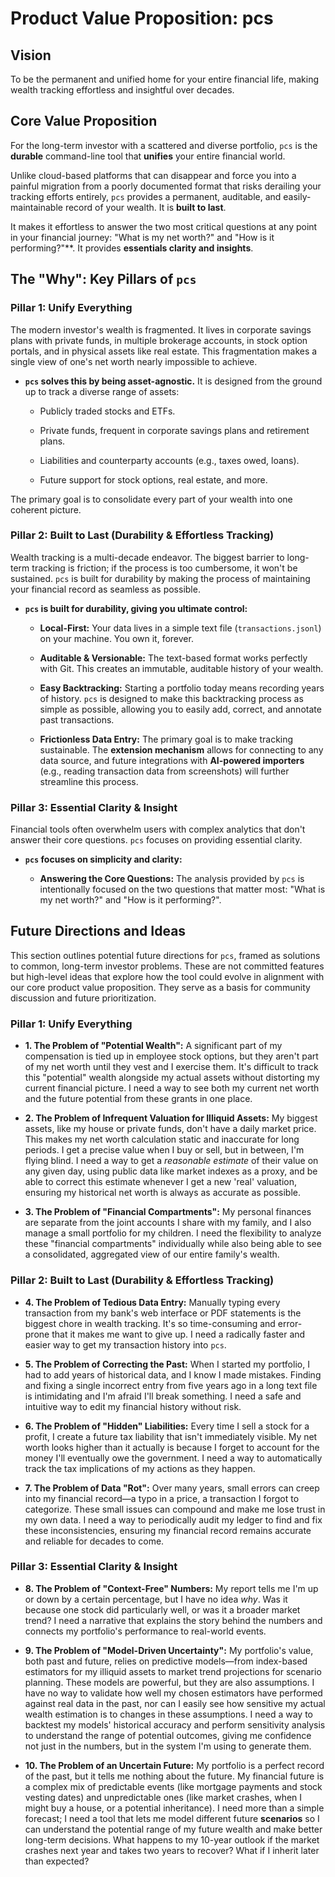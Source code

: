 # Product Value Proposition: pcs

## Vision

To be the permanent and unified home for your entire financial life, making wealth tracking effortless and insightful over decades.

## Core Value Proposition

For the long-term investor with a scattered and diverse portfolio, `pcs` is the **durable** command-line tool that **unifies** your entire financial world.

Unlike cloud-based platforms that can disappear and force you into a painful migration from a poorly documented format that risks derailing your tracking efforts entirely, `pcs` provides a permanent, auditable, and easily-maintainable record of your wealth. It is **built to last**.

It makes it effortless to answer the two most critical questions at any point in your financial journey: "What is my net worth?" and "How is it performing?"**. It provides **essentials clarity and insights**.

## The "Why": Key Pillars of `pcs`

### Pillar 1: Unify Everything

The modern investor's wealth is fragmented. It lives in corporate savings plans with private funds, in multiple brokerage accounts, in stock option portals, and in physical assets like real estate. This fragmentation makes a single view of one's net worth nearly impossible to achieve.

* **`pcs` solves this by being asset-agnostic.** It is designed from the ground up to track a diverse range of assets:

  * Publicly traded stocks and ETFs.

  * Private funds, frequent in corporate savings plans and retirement plans.

  * Liabilities and counterparty accounts (e.g., taxes owed, loans).

  * Future support for stock options, real estate, and more.

The primary goal is to consolidate every part of your wealth into one coherent picture.

### Pillar 2: Built to Last (Durability & Effortless Tracking)

Wealth tracking is a multi-decade endeavor. The biggest barrier to long-term tracking is friction; if the process is too cumbersome, it won't be sustained. `pcs` is built for durability by making the process of maintaining your financial record as seamless as possible.

* **`pcs` is built for durability, giving you ultimate control:**

  * **Local-First:** Your data lives in a simple text file (`transactions.jsonl`) on your machine. You own it, forever.

  * **Auditable & Versionable:** The text-based format works perfectly with Git. This creates an immutable, auditable history of your wealth.

  * **Easy Backtracking:** Starting a portfolio today means recording years of history. `pcs` is designed to make this backtracking process as simple as possible, allowing you to easily add, correct, and annotate past transactions.

  * **Frictionless Data Entry:** The primary goal is to make tracking sustainable. The **extension mechanism** allows for connecting to any data source, and future integrations with **AI-powered importers** (e.g., reading transaction data from screenshots) will further streamline this process.

### Pillar 3: Essential Clarity & Insight

Financial tools often overwhelm users with complex analytics that don't answer their core questions. `pcs` focuses on providing essential clarity.

* **`pcs` focuses on simplicity and clarity:**

  * **Answering the Core Questions:** The analysis provided by `pcs` is intentionally focused on the two questions that matter most: "What is my net worth?" and "How is it performing?".


## Future Directions and Ideas

This section outlines potential future directions for `pcs`, framed as solutions to common, long-term investor problems. These are not committed features but high-level ideas that explore how the tool could evolve in alignment with our core product value proposition. They serve as a basis for community discussion and future prioritization.

### Pillar 1: Unify Everything

* **1. The Problem of "Potential Wealth":** A significant part of my compensation is tied up in employee stock options, but they aren't part of my net worth until they vest and I exercise them. It's difficult to track this "potential" wealth alongside my actual assets without distorting my current financial picture. I need a way to see both my current net worth and the future potential from these grants in one place.

* **2. The Problem of Infrequent Valuation for Illiquid Assets:** My biggest assets, like my house or private funds, don't have a daily market price. This makes my net worth calculation static and inaccurate for long periods. I get a precise value when I buy or sell, but in between, I'm flying blind. I need a way to get a *reasonable estimate* of their value on any given day, using public data like market indexes as a proxy, and be able to correct this estimate whenever I get a new 'real' valuation, ensuring my historical net worth is always as accurate as possible.

* **3. The Problem of "Financial Compartments":** My personal finances are separate from the joint accounts I share with my family, and I also manage a small portfolio for my children. I need the flexibility to analyze these "financial compartments" individually while also being able to see a consolidated, aggregated view of our entire family's wealth.

### Pillar 2: Built to Last (Durability & Effortless Tracking)

* **4. The Problem of Tedious Data Entry:** Manually typing every transaction from my bank's web interface or PDF statements is the biggest chore in wealth tracking. It's so time-consuming and error-prone that it makes me want to give up. I need a radically faster and easier way to get my transaction history into `pcs`.

* **5. The Problem of Correcting the Past:** When I started my portfolio, I had to add years of historical data, and I know I made mistakes. Finding and fixing a single incorrect entry from five years ago in a long text file is intimidating and I'm afraid I'll break something. I need a safe and intuitive way to edit my financial history without risk.

* **6. The Problem of "Hidden" Liabilities:** Every time I sell a stock for a profit, I create a future tax liability that isn't immediately visible. My net worth looks higher than it actually is because I forget to account for the money I'll eventually owe the government. I need a way to automatically track the tax implications of my actions as they happen.

* **7. The Problem of Data "Rot":** Over many years, small errors can creep into my financial record—a typo in a price, a transaction I forgot to categorize. These small issues can compound and make me lose trust in my own data. I need a way to periodically audit my ledger to find and fix these inconsistencies, ensuring my financial record remains accurate and reliable for decades to come.

### Pillar 3: Essential Clarity & Insight

* **8. The Problem of "Context-Free" Numbers:** My report tells me I'm up or down by a certain percentage, but I have no idea *why*. Was it because one stock did particularly well, or was it a broader market trend? I need a narrative that explains the story behind the numbers and connects my portfolio's performance to real-world events.

* **9. The Problem of "Model-Driven Uncertainty":** My portfolio's value, both past and future, relies on predictive models—from index-based estimators for my illiquid assets to market trend projections for scenario planning. These models are powerful, but they are also assumptions. I have no way to validate how well my chosen estimators have performed against real data in the past, nor can I easily see how sensitive my actual wealth estimation is to changes in these assumptions. I need a way to backtest my models' historical accuracy and perform sensitivity analysis to understand the range of potential outcomes, giving me confidence not just in the numbers, but in the system I'm using to generate them.

* **10. The Problem of an Uncertain Future:** My portfolio is a perfect record of the past, but it tells me nothing about the future. My financial future is a complex mix of predictable events (like mortgage payments and stock vesting dates) and unpredictable ones (like market crashes, when I might buy a house, or a potential inheritance). I need more than a simple forecast; I need a tool that lets me model different future **scenarios** so I can understand the potential range of my future wealth and make better long-term decisions. What happens to my 10-year outlook if the market crashes next year and takes two years to recover? What if I inherit later than expected?
